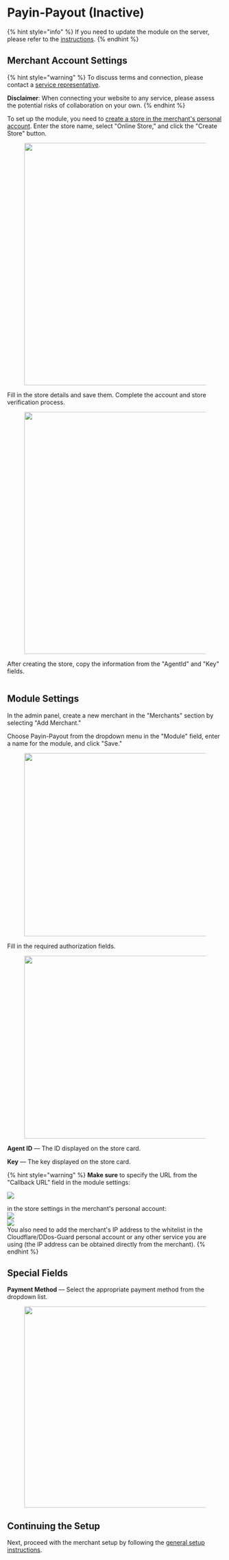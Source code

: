 # Payin-Payout (Inactive)

{% hint style="info" %}
If you need to update the module on the server, please refer to the [instructions](https://premium.gitbook.io/rukovodstvo-polzovatelya/osnovnye-nastroiki/faq/kak-obnovit-faily-na-servere#moduli-merchantov).
{% endhint %}

## Merchant Account Settings

{% hint style="warning" %}
To discuss terms and connection, please contact a [service representative](https://t.me/Payin_payoutt).

**Disclaimer**: When connecting your website to any service, please assess the potential risks of collaboration on your own.
{% endhint %}

To set up the module, you need to [create a store in the merchant's personal account](https://lk.payin-payout.net/app/#/shops/add). Enter the store name, select "Online Store," and click the "Create Store" button.

<figure><img src="../../../.gitbook/assets/image (519)_eng.png" alt="" width="563"><figcaption></figcaption></figure>

Fill in the store details and save them. Complete the account and store verification process.

<figure><img src="../../../.gitbook/assets/image (520)_eng.png" alt="" width="563"><figcaption></figcaption></figure>

After creating the store, copy the information from the "AgentId" and "Key" fields.

<figure><img src="../../../.gitbook/assets/image (516)_eng.png" alt=""><figcaption></figcaption></figure>

## Module Settings

In the admin panel, create a new merchant in the "Merchants" section by selecting "Add Merchant."

Choose Payin-Payout from the dropdown menu in the "Module" field, enter a name for the module, and click "Save."

<figure><img src="../../../.gitbook/assets/image (1858)_eng.png" alt="" width="426"><figcaption></figcaption></figure>

Fill in the required authorization fields.

<figure><img src="../../../.gitbook/assets/image (1859)_eng.png" alt="" width="425"><figcaption></figcaption></figure>

**Agent ID** — The ID displayed on the store card.

**Key** — The key displayed on the store card.

{% hint style="warning" %}
**Make sure** to specify the URL from the "Callback URL" field in the module settings:

![](<../../../.gitbook/assets/image (518)_eng.png>)

in the store settings in the merchant's personal account:\
![](<../../../.gitbook/assets/image (522)_eng.png>)\
![](<../../../.gitbook/assets/image (523)_eng.png>)\
You also need to add the merchant's IP address to the whitelist in the Cloudflare/DDos-Guard personal account or any other service you are using (the IP address can be obtained directly from the merchant).
{% endhint %}

## Special Fields

**Payment Method** — Select the appropriate payment method from the dropdown list.

<figure><img src="../../../.gitbook/assets/image (1896)_eng.png" alt="" width="468"><figcaption></figcaption></figure>

## Continuing the Setup

Next, proceed with the merchant setup by following the [general setup instructions](https://premium.gitbook.io/rukovodstvo-polzovatelya/osnovnye-nastroiki/merchanty-i-avtovyplaty/merchanty/obshie-nastroiki-merchantov).